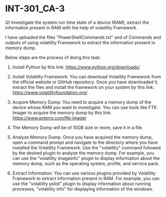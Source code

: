 # INT-301_CA-3
Q) Investigate the system run time state of a device (RAM), extract the information present in RAM with the help of volatility Framework.

I have uploaded the files "PowerShellCommands.txt" and  of Commands and outputs of using volatility Framework to extract the information present in memory dump.

Below steps are the process of doing this task:

1) Install Python by this link: https://www.python.org/downloads/

2) Install Volatility Framework: You can download Volatility Framework from the official website or GitHub repository. Once you have downloaded it, extract the files and install the framework on your system by this link: https://www.volatilityfoundation.org/ 

3) Acquire Memory Dump: You need to acquire a memory dump of the device whose RAM you want to investigate. You can use tools like FTK Imager to acquire the memory dump by this link: https://www.exterro.com/ftk-imager 

4) The Memory Dump will be of 10GB size or more, save it in a file.

5) Analyze Memory Dump: Once you have acquired the memory dump, open a command prompt and navigate to the directory where you have installed the Volatility Framework. Use the "volatility" command followed by the desired plugin to analyze the memory dump. For example, you can use the "volatility imageinfo" plugin to display information about the memory dump, such as the operating system, profile, and service pack.

6) Extract Information: You can use various plugins provided by Volatility Framework to extract information present in RAM. For example, you can use the "volatility pslist" plugin to display information about running processes, "volatility info" for displaying information of the windows.
